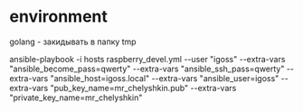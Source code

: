 # environment


golang - закидывать в папку tmp

ansible-playbook -i hosts raspberry_devel.yml --user "igoss" --extra-vars "ansible_become_pass=qwerty" --extra-vars "ansible_ssh_pass=qwerty" --extra-vars "ansible_host=igoss.local" --extra-vars "ansible_user=igoss" --extra-vars "pub_key_name=mr_chelyshkin.pub" --extra-vars "private_key_name=mr_chelyshkin"